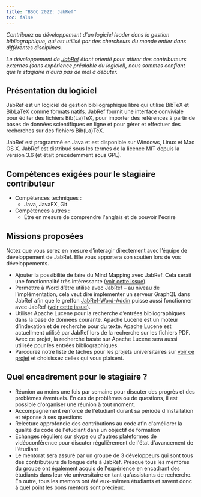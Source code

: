 ```yaml
---
title: "BSOC 2022: JabRef"
toc: false
---
```


*Contribuez au développement d'un logiciel leader dans la gestion bibliographique, qui est utilisé par des chercheurs du monde entier dans différentes disciplines.*

*Le développement de [JabRef](https://www.jabref.org/) étant orienté pour attirer des contributeurs externes (sans expérience préalable du logiciel), nous sommes confiant que le stagiaire n'aura pas de mal à débuter.*

## Présentation du logiciel

JabRef est un logiciel de gestion bibliographique libre qui utilise BibTeX et BibLaTeX comme formats natifs. JabRef fournit une interface conviviale pour éditer des fichiers Bib(La)TeX, pour importer des références à partir de bases de données scientifiques en ligne et pour gérer et effectuer des recherches sur des fichiers Bib(La)TeX.

JabRef est programmé en Java et est disponible sur Windows, Linux et Mac OS X. JabRef est distribué sous les termes de la licence MIT depuis la version 3.6 (et était précédemment sous GPL).

## Compétences exigées pour le stagiaire contributeur

- Compétences techniques : 
    - Java, JavaFX, Git
- Compétences autres : 
    - Être en mesure de comprendre l'anglais et de pouvoir l'écrire

## Missions proposées

Notez que vous serez en mesure d’interagir directement avec l’équipe de développement de JabRef. Elle vous apportera son soutien lors de vos développements.

- Ajouter la possibilité de faire du Mind Mapping avec JabRef. Cela serait une fonctionnalité très intéressante ([voir cette issue](https://github.com/koppor/jabref/issues/433)).
- Permettre à Word d’être utilisé avec JabRef – au niveau de l’implémentation, cela veut dire implémenter un serveur GraphQL dans JabRef afin que le greffon [JabRef-Word-Addin](https://github.com/JabRef/JabRef-Word-Addin) puisse aussi fonctionner avec JabRef ([voir cette issue](https://github.com/JabRef/jabref/issues/6904)).
- Utiliser Apache Lucene pour la recherche d’entrées bibliographiques dans la base de données courante. Apache Lucene est un moteur d’indexation et de recherche pour du texte. Apache Lucene est actuellment utilisé par JabRef lors de la recherche sur les fichiers PDF. Avec ce projet, la recherche basée sur Apache Lucene sera aussi utilisée pour les entrées bibliographiques.
- Parcourez notre liste de tâches pour les projets universitaires sur [voir ce projet](https://github.com/JabRef/jabref/projects/9) et choisissez celles qui vous plaisent.

## Quel encadrement pour le stagiaire ?

- Réunion au moins une fois par semaine pour discuter des progrès et des problèmes éventuels. En cas de problèmes ou de questions, il est possible d'organiser une réunion à tout moment.
- Accompagnement renforcé de l'étudiant durant sa période d'installation et réponse à ses questions
- Relecture approfondie des contributions au code afin d'améliorer la qualité du code de l'étudiant dans un objectif de formation
- Echanges réguliers sur skype ou d'autres plateformes de vidéoconférence pour discuter régulièrement de l'état d'avancement de l'étudiant
- Le mentorat sera assuré par un groupe de 3 développeurs qui sont tous des contributeurs de longue date à JabRef. Presque tous les membres du groupe ont également acquis de l'expérience en encadrant des étudiants dans leur vie universitaire en tant qu'assistants de recherche. En outre, tous les mentors ont été eux-mêmes étudiants et savent donc à quel point les bons mentors sont précieux.
